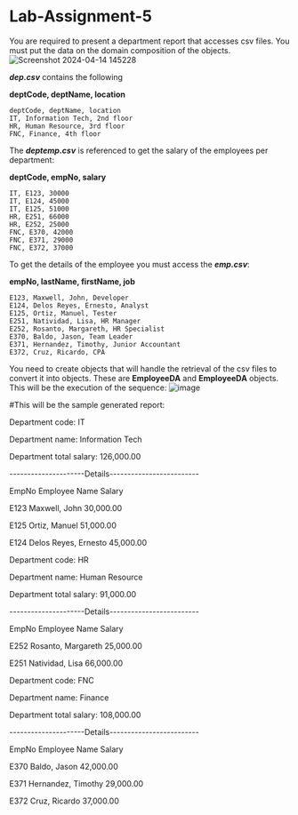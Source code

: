 # Lab-Assignment-5

You are required to present a department report that accesses csv files. You must put the data on the domain composition of the objects.
![Screenshot 2024-04-14 145228](https://github.com/SidneySavellona/Lab-Assignment-5/assets/153743474/1dc40c49-5407-485b-9f2e-c5f75073cc9d)

***dep.csv*** contains the following

**deptCode, deptName, location**

    deptCode, deptName, location
    IT, Information Tech, 2nd floor
    HR, Human Resource, 3rd floor
    FNC, Finance, 4th floor

The ***deptemp.csv*** is referenced to get the salary  of the employees per department:

**deptCode, empNo, salary**

    IT, E123, 30000
    IT, E124, 45000
    IT, E125, 51000
    HR, E251, 66000
    HR, E252, 25000
    FNC, E370, 42000
    FNC, E371, 29000
    FNC, E372, 37000

To get the details of the employee you must access the ***emp.csv***:

**empNo, lastName, firstName, job**

    E123, Maxwell, John, Developer
    E124, Delos Reyes, Ernesto, Analyst
    E125, Ortiz, Manuel, Tester
    E251, Natividad, Lisa, HR Manager
    E252, Rosanto, Margareth, HR Specialist
    E370, Baldo, Jason, Team Leader
    E371, Hernandez, Timothy, Junior Accountant
    E372, Cruz, Ricardo, CPA

You need to create objects that will handle the retrieval of the csv files to convert it into objects.  These are **EmployeeDA** and **EmployeeDA** objects.  This will be the execution of the sequence:
![image](https://github.com/SidneySavellona/Lab-Assignment-5/assets/153743474/0ee5e44a-b726-4e6c-ac1e-3f29204f4791)


#This will be the sample generated report:

Department code: IT

Department name: Information Tech

Department total salary: 126,000.00

---------------------Details-------------------------

EmpNo		 Employee Name	Salary

E123		Maxwell, John			30,000.00

E125		Ortiz, Manuel			51,000.00

E124		Delos Reyes, Ernesto		45,000.00


Department code: HR

Department name: Human Resource

Department total salary: 91,000.00

---------------------Details-------------------------

EmpNo		 Employee Name	Salary

E252		Rosanto, Margareth		25,000.00

E251		Natividad, Lisa		66,000.00


Department code: FNC

Department name: Finance

Department total salary: 108,000.00

---------------------Details-------------------------

EmpNo		 Employee Name	Salary

E370		Baldo, Jason			42,000.00

E371		Hernandez, Timothy		29,000.00

E372		Cruz, Ricardo			37,000.00

